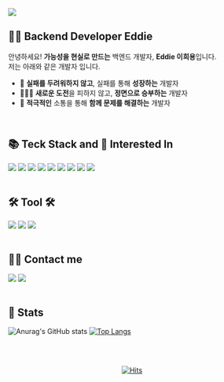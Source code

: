 <img src="https://capsule-render.vercel.app/api?type=venom&height=300&color=C9E9D2&text=Backend%20Dev%20Eddie&textBg=false&fontColor=789DBC&fontSize=40&fontAlignY=45&animation=fadeIn&desc=Heeyong%20Lee&descAlignY=63&descSize=30&fontAlign=47&descAlign=56"/>

<div align="left">
  
## 👨‍💻 Backend Developer Eddie

<p>
안녕하세요! <strong>가능성을 현실로 만드는</strong> 백엔드 개발자, <strong>Eddie 이희용</strong>입니다.<br>
저는 아래와 같은 개발자 입니다.
</p>

- 🚀   **실패를 두려워하지 않고**, 실패를 통해 **성장하는** 개발자
- 🏃‍♂️‍➡️   **새로운 도전**을 피하지 않고, **정면으로 승부하는** 개발자
- 💌   **적극적인** 소통을 통해 **함께 문제를 해결하는** 개발자
  
<br>
</div>

<div align="left">
  
  ## 📚 Teck Stack  and  🧐 Interested In

  <img src="https://img.shields.io/badge/Java-ED8B00?style=for-the-badge&logo=openjdk&logoColor=white"/>
  <img src="https://img.shields.io/badge/Spring-6DB33F?style=for-the-badge&logo=spring&logoColor=white"/>
  <img src="https://img.shields.io/badge/Spring Boot-6DB33F?style=for-the-badge&logo=springboot&logoColor=white">
  <img src="https://img.shields.io/badge/Spring Security-6DB33F?style=for-the-badge&logo=springsecurity&logoColor=white">
  <img src="https://img.shields.io/badge/Hibernate-59666C?style=for-the-badge&logo=Hibernate&logoColor=white">
  <img src="https://img.shields.io/badge/jQuery-0769AD?style=for-the-badge&logo=jquery&logoColor=white"/>
  <img src="https://img.shields.io/badge/MySQL-00000F?style=for-the-badge&logo=mysql&logoColor=white"/>
  <img src="https://img.shields.io/badge/AMAZON AWS-%23E4405F?style=for-the-badge&logo=amazonwebservices&logoColor=%23FFFFFF&labelColor=%23232F3E&color=%23232F3E"/>
  <img src="https://img.shields.io/badge/docker-%230db7ed.svg?style=for-the-badge&logo=docker&logoColor=white"> 
  <br><br>

  ## 🛠️ Tool 🛠️
  <img src="https://img.shields.io/badge/Apple-MacBook_M3_Pro_16-999999?style=for-the-badge&logo=apple&logoColor=white"/>
  <img src="https://img.shields.io/badge/IntelliJ_IDEA-000000.svg?style=for-the-badge&logo=intellij-idea&logoColor=white&color=212121"/>
  <img src="https://img.shields.io/badge/Notion-%23000000.svg?style=for-the-badge&logo=notion&logoColor=white&color=212121"/>
  <br><br>
  
  ## 🧑‍💻 Contact me
  <a href="https://instagram.com/2._.hyong" target="_blank"><img src="https://img.shields.io/badge/2.__.hyong-E4405F?style=for-the-badge&logo=instagram&logoColor=white"/></a>
  <a href="mailto:devleehy@gmail.com"><img src="https://img.shields.io/badge/devleehy@gmail.com-D14836?style=for-the-badge&logo=gmail&logoColor=white&link=mailto:devleehy@gmail.com)]"/></a>
  <br><br>
</div>


<div align="left">
  
  ## 🏅 Stats
  <!-- [![Solved.ac프로필](http://mazassumnida.wtf/api/v2/generate_badge?boj=devleehy)](https://solved.ac/devleehy) -->
  
  ![Anurag's GitHub stats](https://github-readme-stats.vercel.app/api?username=eddie-backdev&show_icons=true&theme=radical)
  [![Top Langs](https://github-readme-stats.vercel.app/api/top-langs/?username=eddie-backdev&langs_count=10&layout=compact&theme=radical)](https://github.com/eddie-backdev)
</div>

<div align="center">
  <br><br>
  
[![Hits](https://hits.sh/github.com/eddie-backdev.svg?view=today-total&color=9f9f9f)](https://hits.sh/github.com/eddie-backdev/)

  <!-- 방문자수 카운터
  <a href="https://hits.seeyoufarm.com"><img src="https://hits.seeyoufarm.com/api/count/incr/badge.svg?url=https%3A%2F%2Fgithub.com%2Feddie-backdev&count_bg=%23000000&title_bg=%23555555&icon=github.svg&icon_color=%23E7E7E7&title=hits&edge_flat=false"/></a>

   <a href="https://hits.seeyoufarm.com"> <img src="https://hits.seeyoufarm.com/api/count/incr/badge.svg?url=https%3A%2F%2Fgithub.com%2Feddie-backdev%2F&count_bg=%23000000&title_bg=%23000000&icon=github.svg&icon_color=%23FFFFFF&title=GitHub&edge_flat=false"/></a>
-->
</div>
